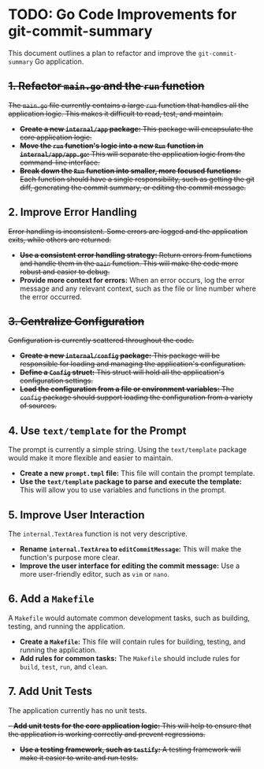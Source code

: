 # TODO: Go Code Improvements for git-commit-summary

This document outlines a plan to refactor and improve the `git-commit-summary` Go application.

## ~~1. Refactor `main.go` and the `run` function~~

~~The `main.go` file currently contains a large `run` function that handles all the application logic. This makes it difficult to read, test, and maintain.~~

-   ~~**Create a new `internal/app` package:** This package will encapsulate the core application logic.~~
-   ~~**Move the `run` function's logic into a new `Run` function in `internal/app/app.go`:** This will separate the application logic from the command-line interface.~~
-   ~~**Break down the `Run` function into smaller, more focused functions:** Each function should have a single responsibility, such as getting the git diff, generating the commit summary, or editing the commit message.~~

## 2. Improve Error Handling

~~Error handling is inconsistent. Some errors are logged and the application exits, while others are returned.~~

-   ~~**Use a consistent error handling strategy:** Return errors from functions and handle them in the `main` function. This will make the code more robust and easier to debug.~~
-   **Provide more context for errors:** When an error occurs, log the error message and any relevant context, such as the file or line number where the error occurred.

## ~~3. Centralize Configuration~~

~~Configuration is currently scattered throughout the code.~~

-   ~~**Create a new `internal/config` package:** This package will be responsible for loading and managing the application's configuration.~~
-   ~~**Define a `Config` struct:** This struct will hold all the application's configuration settings.~~
-   ~~**Load the configuration from a file or environment variables:** The `config` package should support loading the configuration from a variety of sources.~~

## 4. Use `text/template` for the Prompt

The prompt is currently a simple string. Using the `text/template` package would make it more flexible and easier to maintain.

-   **Create a new `prompt.tmpl` file:** This file will contain the prompt template.
-   **Use the `text/template` package to parse and execute the template:** This will allow you to use variables and functions in the prompt.

## 5. Improve User Interaction

The `internal.TextArea` function is not very descriptive.

-   **Rename `internal.TextArea` to `editCommitMessage`:** This will make the function's purpose more clear.
-   **Improve the user interface for editing the commit message:** Use a more user-friendly editor, such as `vim` or `nano`.

## 6. Add a `Makefile`

A `Makefile` would automate common development tasks, such as building, testing, and running the application.

-   **Create a `Makefile`:** This file will contain rules for building, testing, and running the application.
-   **Add rules for common tasks:** The `Makefile` should include rules for `build`, `test`, `run`, and `clean`.

## 7. Add Unit Tests

The application currently has no unit tests.

~~-   **Add unit tests for the core application logic:** This will help to ensure that the application is working correctly and prevent regressions.~~
-   ~~**Use a testing framework, such as `testify`:** A testing framework will make it easier to write and run tests.~~
